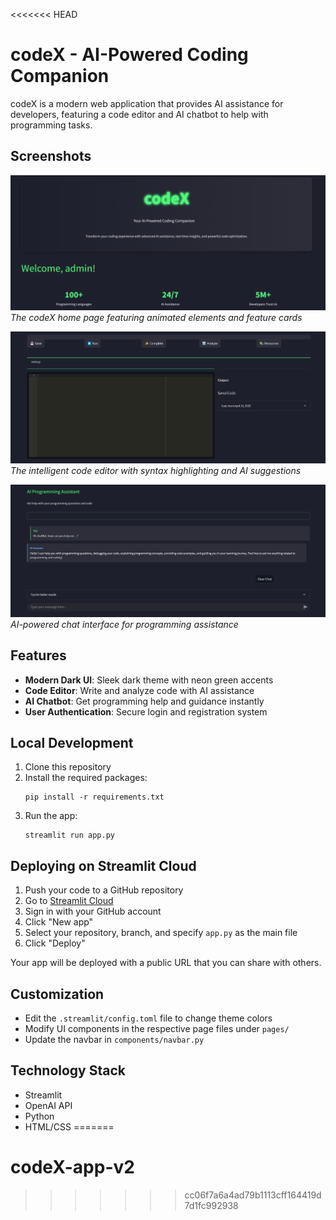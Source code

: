 <<<<<<< HEAD
# codeX - AI-Powered Coding Companion

codeX is a modern web application that provides AI assistance for developers, featuring a code editor and AI chatbot to help with programming tasks.

## Screenshots

![Home Page](images/homepage.png)
_The codeX home page featuring animated elements and feature cards_

![Code Editor](images/code_editor.png)
_The intelligent code editor with syntax highlighting and AI suggestions_

![AI Chatbot](images/chatbot.png)
_AI-powered chat interface for programming assistance_

## Features

- **Modern Dark UI**: Sleek dark theme with neon green accents
- **Code Editor**: Write and analyze code with AI assistance
- **AI Chatbot**: Get programming help and guidance instantly
- **User Authentication**: Secure login and registration system

## Local Development

1. Clone this repository
2. Install the required packages:
   ```
   pip install -r requirements.txt
   ```
3. Run the app:
   ```
   streamlit run app.py
   ```

## Deploying on Streamlit Cloud

1. Push your code to a GitHub repository
2. Go to [Streamlit Cloud](https://streamlit.io/cloud)
3. Sign in with your GitHub account
4. Click "New app"
5. Select your repository, branch, and specify `app.py` as the main file
6. Click "Deploy"

Your app will be deployed with a public URL that you can share with others.

## Customization

- Edit the `.streamlit/config.toml` file to change theme colors
- Modify UI components in the respective page files under `pages/`
- Update the navbar in `components/navbar.py`

## Technology Stack

- Streamlit
- OpenAI API
- Python
- HTML/CSS
=======
# codeX-app-v2
>>>>>>> cc06f7a6a4ad79b1113cff164419d7d1fc992938
